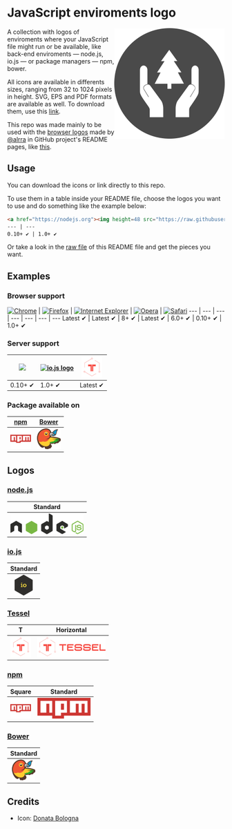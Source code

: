 # JavaScript enviroments logo

<img height="256" src="project-logo/logo.png" alt="Project logo" align="right">

A collection with logos of enviroments where your JavaScript file might run or
be available, like back-end enviroments — node.js, io.js — or package
managers — npm, bower.

All icons are available in differents sizes, ranging from 32 to 1024 pixels in
height. SVG, EPS and PDF formats are available as well. To download them, use
this
[link](https://github.com/caiogondim/javascript-environments-logos/archive/master.zip).

This repo was made mainly to be used with the
[browser logos](https://github.com/alrra/browser-logos) made by
[@alrra](https://github.com/alrra) in GitHub project's README pages, like
[this](https://github.com/caiogondim/js-patterns-sublime-snippets).


<!----------------------------------------------------------------------------->
## Usage

You can download the icons or link directly to this repo.

To use them in a table inside your README file, choose the logos you want to use
and do something like the example below:

```markdown
<a href="https://nodejs.org"><img height=48 src="https://raw.githubusercontent.com/caiogondim/javascript-server-side-logos/master/node.js/standard/454x128.png"></a> | <a href="https://iojs.org"><img height=48 src="https://raw.githubusercontent.com/caiogondim/javascript-environments-logos/master/iojs/standard/224x256.png" alt="io.js logo"></a>
--- | ---
0.10+ ✔ | 1.0+ ✔
```

Or take a look in the [raw file](https://raw.githubusercontent.com/caiogondim/javascript-environments-logos/master/readme.md)
of this README file and get the pieces you want.


<!----------------------------------------------------------------------------->
## Examples

### Browser support

<a href="http://www.google.com/chrome/"><img height="48" src="https://raw.github.com/alrra/browser-logos/master/chrome/chrome_128x128.png" alt="Chrome"></a> | <a href="http://firefox.com"><img height="48" src="https://raw.github.com/alrra/browser-logos/master/firefox/firefox_128x128.png" alt="Firefox"></a> | <a href="http://windows.microsoft.com/en-GB/internet-explorer/download-ie"><img height="48" src="https://raw.github.com/alrra/browser-logos/master/internet-explorer/internet-explorer_128x128.png" alt="Internet Explorer"></a> | <a href="http://opera.com"><img height="48" src="https://raw.github.com/alrra/browser-logos/master/opera/opera_128x128.png" alt="Opera"></a> | <a href="http://www.apple.com/safari/"><img height="48" src="https://raw.github.com/alrra/browser-logos/master/safari/safari_128x128.png" alt="Safari"></a>
--- | --- | --- | --- | --- | --- | ---
Latest ✔ | Latest ✔ | 8+ ✔ | Latest ✔ | 6.0+ ✔ | 0.10+ ✔ | 1.0+ ✔

### Server support

<a href="https://nodejs.org"><img height=48 src="https://raw.githubusercontent.com/caiogondim/javascript-server-side-logos/master/node.js/standard/454x128.png"></a> | <a href="https://iojs.org"><img height=48 src="https://raw.githubusercontent.com/caiogondim/javascript-environments-logos/master/iojs/standard/224x256.png" alt="io.js logo"></a> | <a href="tessel/t/square/128x128.png"><img height=48 src="tessel/t/square/128x128.png" alt="Tessel"></a>
--- | --- | ---
0.10+ ✔ | 1.0+ ✔ | Latest ✔

### Package available on

[npm](https://npmjs.com) | [Bower](http://bower.io)
|:---:|:---:|
| <a href="npm/square/128x128.png"><img height=48 src="npm/square/128x128.png" alt="npm square logo"></a> | <a href="bower/standard/291x256.png"><img height=48 src="bower/standard/291x256.png" alt="bower logo"></a>


<!----------------------------------------------------------------------------->
## Logos

### [node.js](http://nodejs.org/)

| Standard
|:---:
| <a href="node.js/standard/454x128.png"><img height=48 src="node.js/standard/454x128.png" alt="node.js standard"></a>

### [io.js](https://iojs.org)

| Standard
|:---:
| <a href="iojs/standard/112x128.png"><img height=48 src="iojs/standard/112x128.png" alt="io.js logo"></a>

### [Tessel](https://tessel.io/)

| T | Horizontal
|:---:|:---:
| <a href="tessel/t/square/128x128.png"><img height=48 src="tessel/t/square/128x128.png" alt="Tessel T"></a> | <a href="tessel/horizontal/without-padding/849x256.png"><img height=48 src="tessel/horizontal/without-padding/849x256.png" alt="Tessel horizontal logo"></a>

### [npm](https://www.npmjs.com/)

| Square | Standard
|:---:|:---:
| <a href="npm/square/128x128.png"><img height=48 src="npm/square/128x128.png" alt="npm square logo"></a> | <a href="npm/original/657x256.png"><img height=48 src="npm/original/657x256.png" alt="npm original logo"></a>

### [Bower](http://bower.io)

| Standard
|:---:
| <a href="bower/standard/291x256.png"><img height=48 src="bower/standard/291x256.png" alt="bower logo"></a>


<!----------------------------------------------------------------------------->
## Credits

- Icon: [Donata Bologna](http://thenounproject.com/term/conservation/1909/)
